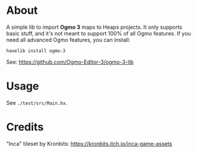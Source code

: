# About

A simple lib to import **Ogmo 3** maps to Heaps projects. It only supports basic stuff, and it's not meant to support 100% of all Ogmo features. If you need all advanced Ogmo features, you can install:

``haxelib install ogmo-3``

See: https://github.com/Ogmo-Editor-3/ogmo-3-lib

# Usage

See `./test/src/Main.hx`.

# Credits

"Inca" tileset by Kronbits: https://kronbits.itch.io/inca-game-assets